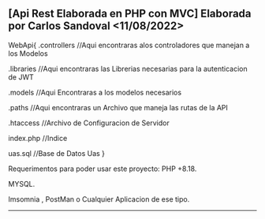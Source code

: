 [Api Rest Elaborada en PHP con MVC]   Elaborada por Carlos Sandoval <11/08/2022>
-------------------------------------------------------------------------------------------------------------------------------------------------------------------------
WebApi{
.controllers  //Aqui encontraras alos controladores que manejan a los Modelos

.libraries //Aqui encontraras las Librerias  necesarias para la autenticacion de JWT

.models //Aqui Encontraras a los modelos necesarios 

.paths  //Aqui encontraras un Archivo que maneja las rutas de la API

.htaccess //Archivo de Configuracion de Servidor

index.php //Indice

uas.sql //Base de Datos  Uas
}

Requerimentos para poder usar este proyecto:
  PHP +8.18.
  
  MYSQL.
  
  Imsomnia , PostMan o Cualquier Aplicacion de ese tipo.
  

-------------------------------------------------------------------------------------------------------------------------------------------------------------------------

